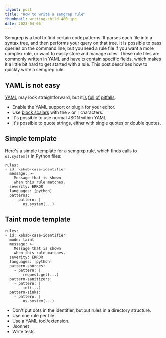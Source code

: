 ```yaml
---
layout: post
title: "How to write a semgrep rule"
thumbnail: writing-child-480.jpg
date: 2023-04-05
---
```



Semgrep is a tool to find certain code patterns. It parses each file into a syntax tree, and then performs your query on that tree. It is possible to pass queries on the command line, but you need a rule file if you want a more complex rule, or want to easily store and manage rules. These rule files are commonly written in YAML and have to contain specific fields, which makes it a little bit hard to get started with a rule. This post describes how to quickly write a semgrep rule.

<!-- photo source: https://pixabay.com/nl/photos/kind-spelen-studie-kleur-leren-865116/ -->

## YAML is not easy

[YAML](https://en.wikipedia.org/wiki/YAML) may look straightforward, but it [is](https://matrix.yaml.info/valid.html) [full](https://hitchdev.com/strictyaml/why/implicit-typing-removed/) [of](https://github.com/cblp/yaml-sucks) [pitfalls](https://www.arp242.net/yaml-config.html).

* Enable the YAML support or plugin for your editor.
* Use [block scalars](https://yaml-multiline.info/) with the `>` or `|` characters.
* It's possible to use normal JSON within YAML.
* It's possible to quote strings, either with single quotes or double quotes.

## Simple template

Here's a simple template for a semgrep rule, which finds calls to `os.system()` in Python files:

```
rules:
- id: kebab-case-identifier
  message: >-
    Message that is shown
    when this rule matches.
  severity: ERROR
  languages: [python]
  patterns:
    - pattern: |
        os.system(...)
```

## Taint mode template

```
rules:
- id: kebab-case-identifier
  mode: taint
  message: >-
    Message that is shown
    when this rule matches.
  severity: ERROR
  languages: [python]
  pattern-sources:
    - pattern: |
        request.get(...)
  pattern-sanitizers:
    - pattern: |
        int(...)
  pattern-sinks:
    - pattern: |
        os.system(...)
```


* Don't put dots in the identifier, but put rules in a directory structure.
* Use one rule per file.
* Use a YAML tool/extension.
* Jsonnet
* Write tests
